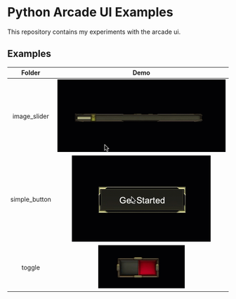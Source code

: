# Python Arcade UI Examples

This repository contains my experiments with the arcade ui.

## Examples

|    Folder     |                   Demo                   |
|:-------------:|:----------------------------------------:|
| image_slider  |     ![](image_slider/Recording.gif)      |
| simple_button |     ![](simple_button/Recording.gif)     |
|   toggle      |     ![](toggle/Recording.gif)     |
